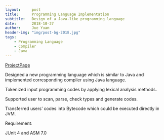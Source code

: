 ```yaml
---
layout:     post
title:      Programming Language Implementation
subtitle:   Design of a Java-like programming language
date:       2018-10-27
author:     Jue Yuan
header-img: "img/post-bg-2018.jpg"
tags:
    - Programming Language
    - Compiler
    - Java
---
```

[ProjectPage](https://github.com/shumoyuan/ProgrammingLanguageImp)

Designed a new programming language which is similar to Java and implemented corresponding compiler using Java language.

Tokenized input programming codes by applying lexical analysis methods.

Supported user to scan, parse, check types and generate codes.

Transferred users’ codes into Bytecode which could be executed directly in JVM.

Requirement:

JUnit 4 and ASM 7.0
